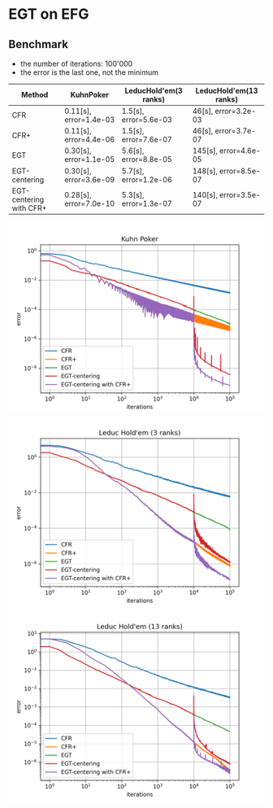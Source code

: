 # EGT on EFG

## Benchmark

- the number of iterations: 100'000
- the error is the last one, not the minimum


| Method                  | KuhnPoker              | LeducHold'em(3 ranks) | LeducHold'em(13 ranks) |
| ----------------------- | ---------------------- | --------------------- | ---------------------  |
| CFR                     | 0.11[s], error=1.4e-03 | 1.5[s], error=5.6e-03 | 46[s],  error=3.2e-03  |
| CFR+                    | 0.11[s], error=4.4e-06 | 1.5[s], error=7.6e-07 | 46[s],  error=3.7e-07  |
| EGT                     | 0.30[s], error=1.1e-05 | 5.6[s], error=8.8e-05 | 145[s], error=4.6e-05  |
| EGT-centering           | 0.30[s], error=3.6e-09 | 5.7[s], error=1.2e-06 | 148[s], error=8.5e-07  |
| EGT-centering with CFR+ | 0.28[s], error=7.0e-10 | 5.3[s], error=1.3e-07 | 140[s], error=3.5e-07  |

![kuhn](image/20230118-01:04-kuhn-error.png)
![leduc](image/20230118-01:06-leduc-error.png)
![leduc13](image/20230118-01:08-leduc13-error.png)